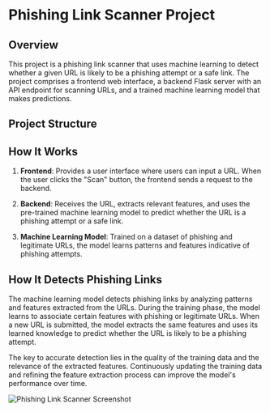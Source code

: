 # Phishing Link Scanner Project

## Overview

This project is a phishing link scanner that uses machine learning to detect whether a given URL is likely to be a phishing attempt or a safe link. The project comprises a frontend web interface, a backend Flask server with an API endpoint for scanning URLs, and a trained machine learning model that makes predictions.

## Project Structure


## How It Works

1.  **Frontend**: Provides a user interface where users can input a URL. When the user clicks the "Scan" button, the frontend sends a request to the backend.

2.  **Backend**: Receives the URL, extracts relevant features, and uses the pre-trained machine learning model to predict whether the URL is a phishing attempt or a safe link.

3.  **Machine Learning Model**: Trained on a dataset of phishing and legitimate URLs, the model learns patterns and features indicative of phishing attempts.


## How It Detects Phishing Links

The machine learning model detects phishing links by analyzing patterns and features extracted from the URLs. During the training phase, the model learns to associate certain features with phishing or legitimate URLs. When a new URL is submitted, the model extracts the same features and uses its learned knowledge to predict whether the URL is likely to be a phishing attempt.

The key to accurate detection lies in the quality of the training data and the relevance of the extracted features. Continuously updating the training data and refining the feature extraction process can improve the model's performance over time.


![Phishing Link Scanner Screenshot](images/phishing_link_scanner_screenshot.png)




